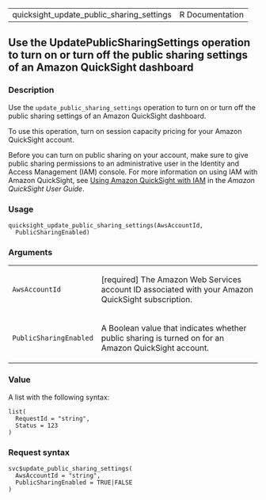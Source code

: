 <table style="width: 100%;">
<tbody>
<tr class="odd">
<td>quicksight_update_public_sharing_settings</td>
<td style="text-align: right;">R Documentation</td>
</tr>
</tbody>
</table>

## Use the UpdatePublicSharingSettings operation to turn on or turn off the public sharing settings of an Amazon QuickSight dashboard

### Description

Use the `update_public_sharing_settings` operation to turn on or turn
off the public sharing settings of an Amazon QuickSight dashboard.

To use this operation, turn on session capacity pricing for your Amazon
QuickSight account.

Before you can turn on public sharing on your account, make sure to give
public sharing permissions to an administrative user in the Identity and
Access Management (IAM) console. For more information on using IAM with
Amazon QuickSight, see [Using Amazon QuickSight with
IAM](https://docs.aws.amazon.com/quicksight/latest/user/security_iam_service-with-iam.html)
in the *Amazon QuickSight User Guide*.

### Usage

    quicksight_update_public_sharing_settings(AwsAccountId,
      PublicSharingEnabled)

### Arguments

<table>
<colgroup>
<col style="width: 35%" />
<col style="width: 65%" />
</colgroup>
<tbody>
<tr class="odd">
<td><code
id="quicksight_update_public_sharing_settings_:_AwsAccountId">AwsAccountId</code></td>
<td><p>[required] The Amazon Web Services account ID associated with
your Amazon QuickSight subscription.</p></td>
</tr>
<tr class="even">
<td><code
id="quicksight_update_public_sharing_settings_:_PublicSharingEnabled">PublicSharingEnabled</code></td>
<td><p>A Boolean value that indicates whether public sharing is turned
on for an Amazon QuickSight account.</p></td>
</tr>
</tbody>
</table>

### Value

A list with the following syntax:

    list(
      RequestId = "string",
      Status = 123
    )

### Request syntax

    svc$update_public_sharing_settings(
      AwsAccountId = "string",
      PublicSharingEnabled = TRUE|FALSE
    )
